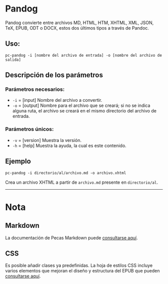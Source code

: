 # Pandog

Pandog convierte entre archivos MD, HTML, HTM, XHTML, XML, JSON, TeX, EPUB, ODT o DOCX, estos dos últimos tipos a través de Pandoc.

## Uso:

```
pc-pandog -i [nombre del archivo de entrada] -o [nombre del archivo de salida]
```

## Descripción de los parámetros

### Parámetros necesarios:

* `-i` = [input] Nombre del archivo a convertir.
* `-o` = [output] Nombre para el archivo que se creará; si no se indica alguna ruta, el archivo se creará en el mismo directorio del archivo de entrada.

### Parámetros únicos:

* `-v` = [version] Muestra la versión.
* `-h` = [help] Muestra la ayuda, la cual es este contenido.

## Ejemplo

```
pc-pandog -i directorio/al/archivo.md -o archivo.xhtml
```

Crea un archivo XHTML a partir de `archivo.md` presente en `directorio/al`.

---

# Nota

## Markdown

La documentación de Pecas Markdown puede [consultarse aquí](https://nikazhenya.github.io/pecas/html/md.html).

## CSS

Es posible añadir clases ya predefinidas. La hoja de 
estilos CSS incluye varios elementos que mejoran el diseño y estructura 
del EPUB que pueden [consultarse aquí](https://nikazhenya.github.io/pecas/html/css.html).
